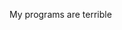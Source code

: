 My programs are terrible

<!---
ProfessorAtomicManiac/ProfessorAtomicManiac is a ✨ special ✨ repository because its `README.md` (this file) appears on your GitHub profile.
You can click the Preview link to take a look at your changes.
--->
